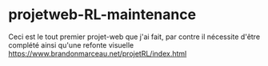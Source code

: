 # projetweb-RL-maintenance
Ceci est le tout premier projet-web que j'ai fait, par contre il nécessite d'être complété ainsi qu'une refonte visuelle
https://www.brandonmarceau.net/projetRL/index.html
